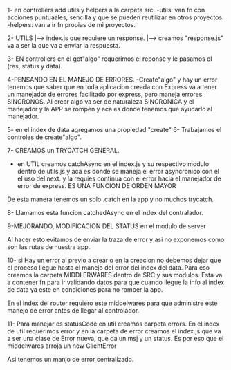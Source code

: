 1- en controllers add utils y helpers a la carpeta src.
    -utils: van fn con acciones puntuaales, sencilla y que se pueden reutilizar en otros proyectos.
    -helpers: van a ir fn propias de mi proyectos.

2- UTILS 
   |--> index.js que requiere un response.
   |--> creamos "response.js" va a ser la que va a enviar la respuesta.

3- EN controllers en el get"algo" requerimos el reponse y le pasamos el (res, status y data).

4-PENSANDO EN EL MANEJO DE ERRORES.
  -Create"algo"  y hay un error tenemos que saber que en toda aplicacion creada con Express va a tener un manejador de errores facilitado por express, pero maneja errores SINCRONOS.
  Al crear algo va ser de naturaleza SINCRONICA y el manejador y la APP se rompen y aca es donde tenemos que ayudarlo al manejador.

5- en el index de data agregamos una propiedad "create"
6- Trabajamos el controles de create"algo".

7- CREAMOS un TRYCATCH GENERAL.
   - en UTIL creamos catchAsync en el index.js y su respectivo modulo dentro de utils.js y aca es donde se maneja el error asyncronico con el el uso del next. y la requies continua con el error hacia el manejador de error de express.
   ES UNA FUNCION DE ORDEN MAYOR

   De esta manera tenemos un solo .catch en la app y no muchos trycatch.

8- Llamamos esta funcion catchedAsync en el index del contralador.

9-MEJORANDO, MODIFICACION DEL STATUS
 en el modulo de server
 <!-- vamos a ser que devuelva una respuesta ante la falta de respuesta a la peticion
server.use("*",(req,res)=>{
    res.status(404).send("Not found")
})

sobre-escribir el manejador de express para que no se envie info con datos sobre nuestra app.

server.use((err,req,res,next)=>{
    res.status(err.statusCode || 500 ).send({
        error:true,
        message: err.message,
    });
}) -->

Al hacer esto evitamos de enviar la traza de error y asi no exponemos como son las rutas de nuestra app.

10- si Hay un error al previo a crear o en la creacion no debemos dejar que el proceso llegue hasta el manejo del error del index del data. Para eso creamos la carpeta MIDDLERWARES dentro de SRC y sus modulos.
Esta va a contener fn para ir validando datos para que cuando llegue la info al index de data ya este en condiciones para no romper la app.

En el index del router requiero este middelwares para que administre este manejo de error antes de llegar al controlador.

11- Para manejar es statusCode en util creamos carpeta errors.
En el index de util requerimos error y en la carpeta de error creamos el index.js que va a ser una clase de Error nueva, que da un msj y un status.
Es por eso que el middelwares arroja un new ClientError


Asi tenemos un manjo de error centralizado.

